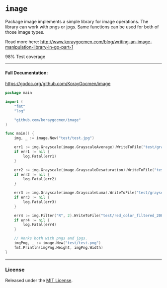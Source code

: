 # `image`

 Package image implements a simple library for image operations. The library can work with pngs or jpgs. Same functions can be used for both of those image types.
 
Read more here:
http://www.koraygocmen.com/blog/writing-an-image-manipulation-library-in-go-part-1

98% Test coverage

---
#### Full Documentation:

https://godoc.org/github.com/KorayGocmen/image

```go
package main

import (
	"fmt"
	"log"

	"github.com/koraygocmen/image"
)

func main() {
	img, _ := image.New("test/test.jpg")

	err1 := img.Grayscale(image.GrayscaleAverage).WriteToFile("test/grayscale_average_method.jpg")
	if err1 != nil {
		log.Fatal(err1)
	}

	err2 := img.Grayscale(image.GrayscaleDesaturation).WriteToFile("test/grayscale_saturation_method.jpg")
	if err2 != nil {
		log.Fatal(err2)
	}

	err3 := img.Grayscale(image.GrayscaleLuma).WriteToFile("test/grayscale_luma_method.jpg")
	if err3 != nil {
		log.Fatal(err3)
	}

	err4 := img.Filter("R", 2).WriteToFile("test/red_color_filtered_200_percent.jpg")
	if err4 != nil {
		log.Fatal(err4)
	}

	// Works both with pngs and jpgs.
	imgPng, _ := image.New("test/test.png")
	fmt.Println(imgPng.Height, imgPng.Width)
}

```

---

### License

Released under the [MIT License](https://github.com/KorayGocmen/image/blob/master/LICENSE).
